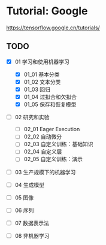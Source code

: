 # Tutorial: Google

https://tensorflow.google.cn/tutorials/

## TODO

- [x] 01 学习和使用机器学习
  - [x] 01_01 基本分类
  - [x] 01_02 文本分类
  - [x] 01_03 回归
  - [x] 01_04 过拟合和欠拟合
  - [x] 01_05 保存和恢复模型
- [ ] 02 研究和实验
  - [ ] 02_01 Eager Execution
  - [ ] 02_02 自动微分
  - [ ] 02_03 自定义训练：基础知识
  - [ ] 02_04 自定义层
  - [ ] 02_05 自定义训练：演示
- [ ] 03 生产规模下的机器学习
- [ ] 04 生成模型
- [ ] 05 图像
- [ ] 06 序列
- [ ] 07 数据表示法
- [ ] 08 非机器学习

